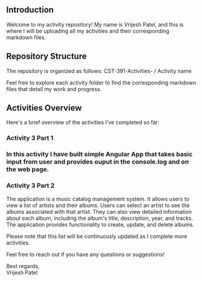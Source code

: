 

## Introduction
Welcome to my activity repository! My name is Vrijesh Patel, and this is where I will be uploading all my activities and their corresponding markdown files.

## Repository Structure
The repository is organized as follows:
CST-391-Activities- / Activity name



Feel free to explore each activity folder to find the corresponding markdown files that detail my work and progress.

## Activities Overview
Here's a brief overview of the activities I've completed so far:


### Activity 3 Part 1


###  In this activity I have built simple Angular App that takes basic input from user and provides ouput in the console.log and on the web page.
### Activity 3 Part 2
The application is a music catalog management system. It allows users to view a list of artists and their albums. Users can select an artist to see the albums associated with that artist. They can also view detailed information about each album, including the album's title, description, year, and tracks. The application provides functionality to create, update, and delete albums.

Please note that this list will be continuously updated as I complete more activities.

Feel free to reach out if you have any questions or suggestions!

Best regards,  
Vrijesh Patel
